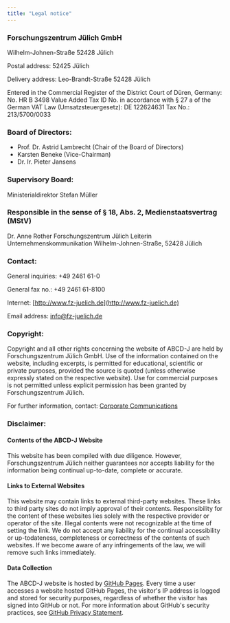 ```yaml
---
title: "Legal notice"
---
```



### Forschungszentrum Jülich GmbH

Wilhelm-Johnen-Straße
52428 Jülich

Postal address:
52425 Jülich

Delivery address:
Leo-Brandt-Straße
52428 Jülich

Entered in the Commercial Register of the District Court of Düren, Germany: No. HR B 3498
Value Added Tax ID No. in accordance with § 27 a of the German VAT Law (Umsatzsteuergesetz): DE 122624631
Tax No.: 213/5700/0033

### Board of Directors:

- Prof. Dr. Astrid Lambrecht (Chair of the Board of Directors)
- Karsten Beneke (Vice-Chairman)
- Dr. Ir. Pieter Jansens

### Supervisory Board:

Ministerialdirektor Stefan Müller

### Responsible in the sense of § 18, Abs. 2, Medienstaatsvertrag (MStV)

Dr. Anne Rother
Forschungszentrum Jülich
Leiterin Unternehmenskommunikation
Wilhelm-Johnen-Straße, 52428 Jülich

### Contact:

General inquiries: +49 2461 61-0

General fax no.: +49 2461 61-8100

Internet: [http://www.fz-juelich.de](http://www.fz-juelich.de)

Email address: [info@fz-juelich.de](mailto:info@fz-juelich.de)

### Copyright:

Copyright and all other rights concerning the website of ABCD-J are held by Forschungszentrum Jülich GmbH. Use of the information contained on the website, including excerpts, is permitted for educational, scientific or private purposes, provided the source is quoted (unless otherwise expressly stated on the respective website). Use for commercial purposes is not permitted unless explicit permission has been granted by Forschungszentrum Jülich.

For further information, contact: [Corporate Communications](https://www.fz-juelich.de/en/press/contact-corporate-communications)

### Disclaimer:

#### Contents of the ABCD-J Website

This website has been compiled with due diligence. However, Forschungszentrum Jülich neither guarantees nor accepts liability for the information being continual up-to-date, complete or accurate.

#### Links to External Websites

This website may contain links to external third-party websites. These links to third party sites do not imply approval of their contents. Responsibility for the content of these websites lies solely with the respective provider or operator of the site. Illegal contents were not recognizable at the time of setting the link. We do not accept any liability for the continual accessibility or up-todateness, completeness or correctness of the contents of such websites. If we become aware of any infringements of the law, we will remove such links immediately.

#### Data Collection

The ABCD-J website is hosted by [GitHub Pages](https://pages.github.com/?(null)). Every time a user accesses a website hosted GitHub Pages, the visitor's IP address is logged and stored for security purposes, regardless of whether the visitor has signed into GitHub or not. For more information about GitHub's security practices, see [GitHub Privacy Statement](https://docs.github.com/en/site-policy/privacy-policies/github-privacy-statement).
